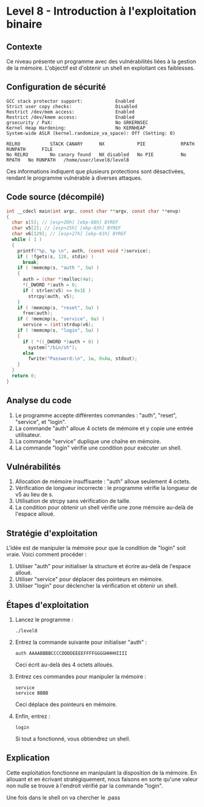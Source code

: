 # Level 8 - Introduction à l'exploitation binaire

## Contexte
Ce niveau présente un programme avec des vulnérabilités liées à la gestion de la mémoire. L'objectif est d'obtenir un shell en exploitant ces faiblesses.

## Configuration de sécurité
```
GCC stack protector support:            Enabled
Strict user copy checks:                Disabled
Restrict /dev/mem access:               Enabled
Restrict /dev/kmem access:              Enabled
grsecurity / PaX:                       No GRKERNSEC
Kernel Heap Hardening:                  No KERNHEAP
System-wide ASLR (kernel.randomize_va_space): Off (Setting: 0)

RELRO           STACK CANARY      NX            PIE             RPATH      RUNPATH      FILE
No RELRO        No canary found   NX disabled   No PIE          No RPATH   No RUNPATH   /home/user/level8/level8
```

Ces informations indiquent que plusieurs protections sont désactivées, rendant le programme vulnérable à diverses attaques.

## Code source (décompilé)
```c
int __cdecl main(int argc, const char **argv, const char **envp)
{
  char s[5]; // [esp+20h] [ebp-88h] BYREF
  char v5[2]; // [esp+25h] [ebp-83h] BYREF
  char v6[129]; // [esp+27h] [ebp-81h] BYREF
  while ( 1 )
  {
    printf("%p, %p \n", auth, (const void *)service);
    if ( !fgets(s, 128, stdin) )
      break;
    if ( !memcmp(s, "auth ", 5u) )
    {
      auth = (char *)malloc(4u);
      *(_DWORD *)auth = 0;
      if ( strlen(v5) <= 0x1E )
        strcpy(auth, v5);
    }
    if ( !memcmp(s, "reset", 5u) )
      free(auth);
    if ( !memcmp(s, "service", 6u) )
      service = (int)strdup(v6);
    if ( !memcmp(s, "login", 5u) )
    {
      if ( *((_DWORD *)auth + 8) )
        system("/bin/sh");
      else
        fwrite("Password:\n", 1u, 0xAu, stdout);
    }
  }
  return 0;
}
```

## Analyse du code

1. Le programme accepte différentes commandes : "auth", "reset", "service", et "login".
2. La commande "auth" alloue 4 octets de mémoire et y copie une entrée utilisateur.
3. La commande "service" duplique une chaîne en mémoire.
4. La commande "login" vérifie une condition pour exécuter un shell.

## Vulnérabilités

1. Allocation de mémoire insuffisante : "auth" alloue seulement 4 octets.
2. Vérification de longueur incorrecte : le programme vérifie la longueur de v5 au lieu de s.
3. Utilisation de strcpy sans vérification de taille.
4. La condition pour obtenir un shell vérifie une zone mémoire au-delà de l'espace alloué.

## Stratégie d'exploitation

L'idée est de manipuler la mémoire pour que la condition de "login" soit vraie. Voici comment procéder :

1. Utiliser "auth" pour initialiser la structure et écrire au-delà de l'espace alloué.
2. Utiliser "service" pour déplacer des pointeurs en mémoire.
3. Utiliser "login" pour déclencher la vérification et obtenir un shell.

## Étapes d'exploitation

1. Lancez le programme :
   ```
   ./level8
   ```

2. Entrez la commande suivante pour initialiser "auth" :
   ```
   auth AAAABBBBCCCCDDDDEEEEFFFFGGGGHHHHIIII
   ```
   Ceci écrit au-delà des 4 octets alloués.

3. Entrez ces commandes pour manipuler la mémoire :
   ```
   service
   service BBBB
   ```
   Ceci déplace des pointeurs en mémoire.

4. Enfin, entrez :
   ```
   login
   ```
   Si tout a fonctionné, vous obtiendrez un shell.

## Explication

Cette exploitation fonctionne en manipulant la disposition de la mémoire. En allouant et en écrivant stratégiquement, nous faisons en sorte qu'une valeur non nulle se trouve à l'endroit vérifié par la commande "login".

Une fois dans le shell on va chercher le .pass